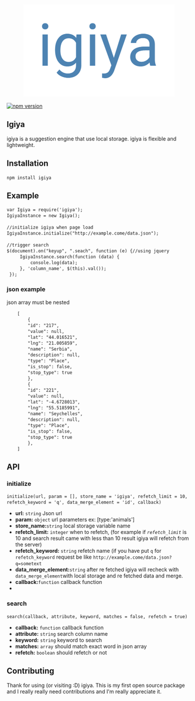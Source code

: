 <p align="center"><img src="https://raw.githubusercontent.com/lifeeka/igiya/master/src/image/logo.png"></p>

[![npm version](https://badge.fury.io/js/igiya.svg)](https://www.npmjs.com/package/igiya)
## Igiya
igiya is a suggestion engine that use local storage. igiya is flexible and lightweight.

## Installation

    npm install igiya

## Example

	var Igiya = require('igiya');
	IgiyaInstance = new Igiya();
	
    //initialize igiya when page load
    IgiyaInstance.initialize("http://example.come/data.json");
	
	//trigger search	
	$(document).on("keyup", ".seach", function (e) {//using jquery
		 IgiyaInstance.search(function (data) {
			 console.log(data);
		 }, 'column_name', $(this).val());
	 });  

### json example
json array must be  nested

        [
		    {
		    "id": "217",
		    "value": null,
		    "lat": "44.016521",
		    "lng": "21.005859",
		    "name": "Serbia",
		    "description": null,
		    "type": "Place",
		    "is_stop": false,
		    "stop_type": true
		    },
		    {
		    "id": "221",
		    "value": null,
		    "lat": "-4.6728013",
		    "lng": "55.5185991",
		    "name": "Seychelles",
		    "description": null,
		    "type": "Place",
		    "is_stop": false,
		    "stop_type": true
		    },
	    ]

## API

### initialize

    initialize(url, param = [], store_name = 'igiya', refetch_limit = 10, refetch_keyword = 'q', data_merge_element = 'id', callback)

 - **url:** `string` Json url
 - **param:** `object` url parameters ex: [type:'animals']
 - **store_name:**`string` local storage variable name
 - **refetch_limit:** `integer` when to refetch, (for example if *`refetch_limit`* is 10 and search result came with less than 10 result igiya will refetch from the server) 
 - **refetch_keyword:** `string` refetch name  (if you have put `q`  for `refetch_keyword` request be like `http://example.come/data.json?q=sometext`
 - **data_merge_element:**`string` after re fetched igiya will recheck with `data_merge_element`with local storage and re fetched data and merge.
 - **callback:**`function` callback function
 - 
### search
 

    search(callback, attribute, keyword, matches = false, refetch = true)

 - **callback:** `function` callback function 
 -  **attribute:** `string` search column name
 -  **keyword:** `string` keyword to search
 -  **matches:** `array` should match exact word in json array
 - **refetch:**  `boolean` should refetch or not

## Contributing
Thank for using (or visiting :D) igiya. This is my first open source package and I really really need contributions and I'm really appreciate it.
